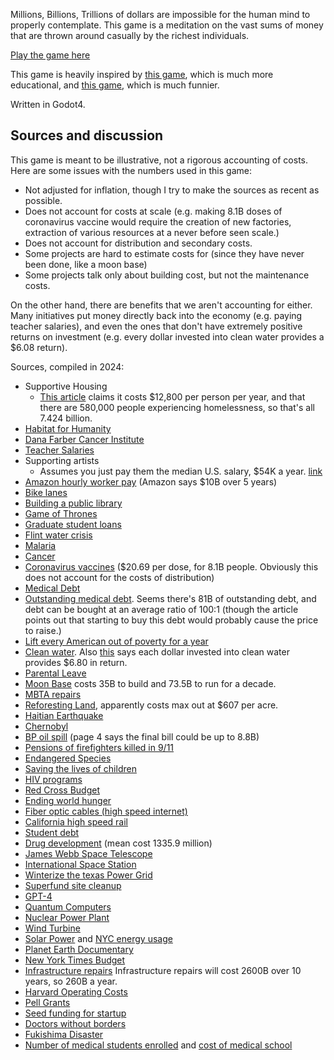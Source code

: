 Millions, Billions, Trillions of dollars are impossible for the human mind to properly contemplate. This game is a meditation on the vast sums of money that are thrown around casually by the richest individuals. 

[Play the game here](https://kksgandhi.itch.io/other-peoples-money)

This game is heavily inspired by [this game](https://mkorostoff.github.io/1-pixel-wealth/), which is much more educational, and [this game](https://direkris.itch.io/you-are-jeff-bezos), which is much funnier.

Written in Godot4.

Sources and discussion
----------------------

This game is meant to be illustrative, not a rigorous accounting of costs. Here are some issues with the numbers used in this game:

 - Not adjusted for inflation, though I try to make the sources as recent as possible.
 - Does not account for costs at scale (e.g. making 8.1B doses of coronavirus vaccine would require the creation of new factories, extraction of various resources at a never before seen scale.)
 - Does not account for distribution and secondary costs.
 - Some projects are hard to estimate costs for (since they have never been done, like a moon base)
 - Some projects talk only about building cost, but not the maintenance costs.

On the other hand, there are benefits that we aren't accounting for either. Many initiatives put money directly back into the economy (e.g. paying teacher salaries), and even the ones that don't have extremely positive returns on investment (e.g. every dollar invested into clean water provides a $6.08 return).

Sources, compiled in 2024:

 - Supportive Housing
   - [This article](https://www.globalgiving.org/learn/how-much-would-it-cost-to-end-homelessness-in-america/) claims it costs $12,800 per person per year, and that there are 580,000 people experiencing homelessness, so that's all 7.424 billion.
 - [Habitat for Humanity](https://www.habitat.org/about/annual-reports-990s)
 - [Dana Farber Cancer Institute](https://www.charitywatch.org/charities/dana-farber-cancer-institute)
 - [Teacher Salaries](https://www.niche.com/blog/teacher-salaries-in-america/)
 - Supporting artists
   - Assumes you just pay them the median U.S. salary, $54K a year. [link](https://www.thebalancemoney.com/average-salary-information-for-us-workers-2060808)
 - [Amazon hourly worker pay](https://www.aboutamazon.com/news/workplace/how-much-does-amazon-pay) (Amazon says $10B over 5 years)
 - [Bike lanes](https://apha.confex.com/apha/2018/meetingapp.cgi/Paper/416899)
 - [Building a public library](https://www.rsmeans.com/model-pages/library)
 - [Game of Thrones](https://www.looper.com/155278/breaking-down-game-of-thrones-90-million-final-season-budget/#:~:text=At%20roughly%20%2490%20million%20in,that%20HBO%20spared%20no%20expense.)
 - [Graduate student loans](https://educationdata.org/average-graduate-student-loan-debt#:~:text=The%20average%20graduate%20student%20loan,among%20PhD%20holders%20is%20%24125%2C276.)
 - [Flint water crisis](https://theberkey.com/blogs/water-filter/water-in-the-news-cost-to-fix-flint-water-crisis)
 - [Malaria](https://www.ncbi.nlm.nih.gov/pmc/articles/PMC4281070/)
 - [Cancer](https://www.cancer.gov/news-events/press-releases/2021/annual-report-nation-part-2-economic-burden)
 - [Coronavirus vaccines](https://www.kff.org/coronavirus-covid-19/issue-brief/how-much-could-covid-19-vaccines-cost-the-u-s-after-commercialization/) ($20.69 per dose, for 8.1B people. Obviously this does not account for the costs of distribution)
 - [Medical Debt](https://www.kff.org/health-costs/issue-brief/the-burden-of-medical-debt-in-the-united-states/)
 - [Outstanding medical debt](https://qz.com/2024270/medical-debt-forgiveness-is-surprisingly-affordable-for-the-us). Seems there's 81B of outstanding debt, and debt can be bought at an average ratio of 100:1 (though the article points out that starting to buy this debt would probably cause the price to raise.)
 - [Lift every American out of poverty for a year](https://prospect.org/power/much-money-take-eliminate-poverty-america/)
 - [Clean water](https://www.unesco.org/reports/wwdr/2021/en/valuing-water-supply-sanitation-services). Also [this](https://www.wri.org/insights/it-could-only-cost-1-gdp-solve-global-water-crises) says each dollar invested into clean water provides $6.80 in return.
 - [Parental Leave](https://www.cnbc.com/2021/11/23/paid-family-leave-how-lawmakers-could-compromise-on-build-back-better.html)
 - [Moon Base](https://www.csis.org/analysis/costs-international-lunar-base) costs 35B to build and 73.5B to run for a decade.
 - [MBTA repairs](https://www.nbcboston.com/news/local/mbta-repair-cost-comparisons/3193813/)
 - [Reforesting Land](https://www.wri.org/insights/can-we-restore-350-million-hectares-2030), apparently costs max out at $607 per acre.
 - [Haitian Earthquake](https://reliefweb.int/report/haiti/haiti-earthquake-situation-report-no-4-7-september-2021)
 - [Chernobyl](https://web.archive.org/web/20110918032131/http://www.ebrd.com/pages/news/press/2011/110408e.shtml)
 - [BP oil spill](https://www.noaa.gov/explainers/deepwater-horizon-oil-spill-settlements-where-money-went) (page 4 says the final bill could be up to 8.8B)
 - [Pensions of firefighters killed in 9/11](https://www.firehouse.com/safety-health/news/21236396/cost-of-9-11-deaths-disabilities-over-2b)
 - [Endangered Species](https://www.sciencedaily.com/releases/2015/03/150316160425.htm)
 - [Saving the lives of children](https://pubmed.ncbi.nlm.nih.gov/15978927/)
 - [HIV programs](https://www.hiv.gov/federal-response/funding/budget)
 - [Red Cross Budget](https://www.redcross.org/donations/how-the-red-cross-spends-your-donations.html)
 - [Ending world hunger](https://www.wfpusa.org/articles/how-much-would-it-cost-to-end-world-hunger/)
 - [Fiber optic cables (high speed internet)](https://dgtlinfra.com/fiber-optic-network-construction-process-costs/)
 - [California high speed rail](https://www.reuters.com/world/us/california-high-speed-rail-faces-challenges-after-us-award-2023-12-08/)
 - [Student debt](https://www.wsj.com/us-news/education/student-loan-forgiveness-amount-biden-ab289d75)
 - [Drug development](https://pubmed.ncbi.nlm.nih.gov/32125404/) (mean cost 1335.9 million)
 - [James Webb Space Telescope](https://www.space.com/21925-james-webb-space-telescope-jwst.html)
 - [International Space Station](https://www.space.com/16748-international-space-station.html)
 - [Winterize the texas Power Grid](https://www.wfaa.com/article/news/local/investigates/texans-could-see-higher-electricity-bills-to-pay-for-power-plant-winterization-experts-say/287-5e7fd5ed-2c43-4fad-a786-a27308f9c234)
 - [Superfund site cleanup](https://perc.org/2009/03/03/superfund-follies-part-ii/)
 - [GPT-4](https://www.wired.com/story/openai-ceo-sam-altman-the-age-of-giant-ai-models-is-already-over/)
 - [Quantum Computers](https://www.makb183.com/2024/01/the-true-price-tag-of-quantum-computers.html)
 - [Nuclear Power Plant](https://www.google.com/url?sa=t&rct=j&q=&esrc=s&source=web&cd=&ved=2ahUKEwigjo_vrvSEAxW4EVkFHV8jAbAQFnoECCoQAQ&url=https%3A%2F%2Fwww.synapse-energy.com%2Fsites%2Fdefault%2Ffiles%2FSynapsePaper.2008-07.0.Nuclear-Plant-Construction-Costs.A0022_0.pdf&usg=AOvVaw3QCA1sN0V0BenKWc21pqsI&opi=89978449)
 - [Wind Turbine](https://www.windustry.org/how_much_do_wind_turbines_cost)
 - [Solar Power](https://sistinesolar.com/commercial-solar-panel-cost/) and [NYC energy usage](https://www.eia.gov/state/?sid=NY#tabs-4)
 - [Planet Earth Documentary](https://topdocumentaryfilms.com/planet-earth-the-complete-bbc-series/)
 - [New York Times Budget](https://www.macrotrends.net/stocks/charts/NYT/new-york-times/operating-expenses)
 - [Infrastructure repairs](https://www.cnn.com/2021/03/30/politics/infrastructure-us-investment-cost-engineers/index.html) Infrastructure repairs will cost 2600B over 10 years, so 260B a year.
 - [Harvard Operating Costs](https://finance.harvard.edu/financial-overview)
 - [Pell Grants](https://www.statista.com/statistics/235374/expenditure-on-federal-pell-grants-in-the-us/)
 - [Seed funding for startup](https://fastercapital.com/content/The-Average-Seed-Round--What-It-Is-and-Why-It-Matters.html)
 - [Doctors without borders](https://www.msf.org/reports-and-finances)
 - [Fukishima Disaster](https://www.scientificamerican.com/article/clearing-the-radioactive-rubble-heap-that-was-fukushima-daiichi-7-years-on/)
 - [Number of medical students enrolled](https://www.aamc.org/news/nation-s-medical-schools-grow-more-diverse) and [cost of medical school](https://educationdata.org/average-cost-of-medical-school)
